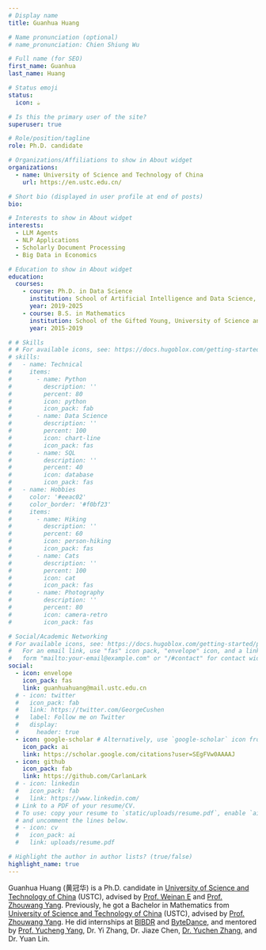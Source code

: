 ```yaml
---
# Display name
title: Guanhua Huang

# Name pronunciation (optional)
# name_pronunciation: Chien Shiung Wu

# Full name (for SEO)
first_name: Guanhua
last_name: Huang

# Status emoji
status:
  icon: ☕️

# Is this the primary user of the site?
superuser: true

# Role/position/tagline
role: Ph.D. candidate

# Organizations/Affiliations to show in About widget
organizations:
  - name: University of Science and Technology of China
    url: https://en.ustc.edu.cn/

# Short bio (displayed in user profile at end of posts)
bio: 

# Interests to show in About widget
interests:
  - LLM Agents
  - NLP Applications
  - Scholarly Document Processing
  - Big Data in Economics

# Education to show in About widget
education:
  courses:
    - course: Ph.D. in Data Science
      institution: School of Artificial Intelligence and Data Science, University of Science and Technology of China
      year: 2019-2025
    - course: B.S. in Mathematics
      institution: School of the Gifted Young, University of Science and Technology of China
      year: 2015-2019

# # Skills
# # For available icons, see: https://docs.hugoblox.com/getting-started/page-builder/#icons
# skills:
#   - name: Technical
#     items:
#       - name: Python
#         description: ''
#         percent: 80
#         icon: python
#         icon_pack: fab
#       - name: Data Science
#         description: ''
#         percent: 100
#         icon: chart-line
#         icon_pack: fas
#       - name: SQL
#         description: ''
#         percent: 40
#         icon: database
#         icon_pack: fas
#   - name: Hobbies
#     color: '#eeac02'
#     color_border: '#f0bf23'
#     items:
#       - name: Hiking
#         description: ''
#         percent: 60
#         icon: person-hiking
#         icon_pack: fas
#       - name: Cats
#         description: ''
#         percent: 100
#         icon: cat
#         icon_pack: fas
#       - name: Photography
#         description: ''
#         percent: 80
#         icon: camera-retro
#         icon_pack: fas

# Social/Academic Networking
# For available icons, see: https://docs.hugoblox.com/getting-started/page-builder/#icons
#   For an email link, use "fas" icon pack, "envelope" icon, and a link in the
#   form "mailto:your-email@example.com" or "/#contact" for contact widget.
social:
  - icon: envelope
    icon_pack: fas
    link: guanhuahuang@mail.ustc.edu.cn
  # - icon: twitter
  #   icon_pack: fab
  #   link: https://twitter.com/GeorgeCushen
  #   label: Follow me on Twitter
  #   display:
  #     header: true
  - icon: google-scholar # Alternatively, use `google-scholar` icon from `ai` icon pack
    icon_pack: ai
    link: https://scholar.google.com/citations?user=SEgFVw0AAAAJ
  - icon: github
    icon_pack: fab
    link: https://github.com/CarlanLark
  # - icon: linkedin
  #   icon_pack: fab
  #   link: https://www.linkedin.com/
  # Link to a PDF of your resume/CV.
  # To use: copy your resume to `static/uploads/resume.pdf`, enable `ai` icons in `params.yaml`,
  # and uncomment the lines below.
  # - icon: cv
  #   icon_pack: ai
  #   link: uploads/resume.pdf

# Highlight the author in author lists? (true/false)
highlight_name: true
---
```


Guanhua Huang (黄冠华) is a Ph.D. candidate in [University of Science and Technology of China](https://en.ustc.edu.cn/) (USTC), advised by [Prof. Weinan E](https://web.math.princeton.edu/~weinan/) and [Prof. Zhouwang Yang](http://staff.ustc.edu.cn/~yangzw/). Previously, he got a Bachelor in Mathematics from [University of Science and Technology of China](https://en.ustc.edu.cn/) (USTC), advised by [Prof. Zhouwang Yang](http://staff.ustc.edu.cn/~yangzw/). He did internships at [BIBDR](http://www.bibdr.org/) and [ByteDance](https://www.bytedance.com/en/), and mentored by [Prof. Yucheng Yang](https://sites.google.com/site/yangyucheng1993/), Dr. Yi Zhang, Dr. Jiaze Chen, [Dr. Yuchen Zhang](https://zhangyuc.github.io/), and Dr. Yuan Lin.
